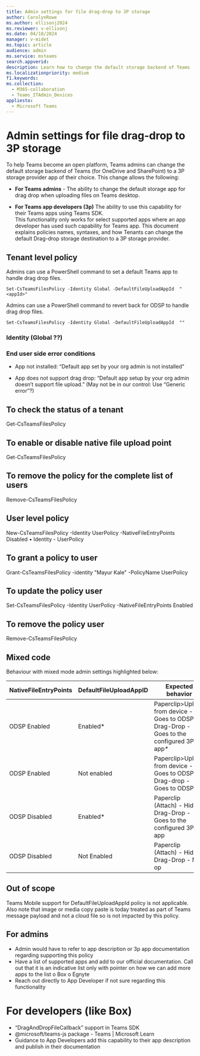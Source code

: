 ```yaml
---
title: Admin settings for file drag-drop to 3P storage 
author: CarolynRowe
ms.author: ellisonj2024
ms.reviewer: v-ellisonj
ms.date: 04/18/2024
manager: v-midet
ms.topic: article
audience: admin
ms.service: msteams
search.appverid: 
description: Learn how to change the default storage backend of Teams
ms.localizationpriority: medium
f1.keywords: 
ms.collection: 
  - M365-collaboration
  - Teams_ITAdmin_Devices
appliesto: 
  - Microsoft Teams
---
```


# Admin settings for file drag-drop to 3P storage

To help Teams become an open platform, Teams admins can change the default storage backend of Teams (for OneDrive and SharePoint) to a 3P storage provider app of their choice. This change allows the following:

- **For Teams admins** - The ability to change the default storage app for drag drop when uploading files on Teams desktop.

- **For Teams app developers (3p)** The ability to use this capability for their Teams apps using Teams SDK.  
This functionality only works for select supported apps where an app developer has used such capability for Teams app. This document explains policies names, syntaxes, and how Tenants can change the default Drag-drop storage destination to a 3P storage provider.  


## Tenant level policy
Admins can use a PowerShell command to set a default Teams app to handle drag drop files.

```
Set-CsTeamsFilesPolicy -Identity Global -DefaultFileUploadAppId  "<appId>"
```
 
Admins can use a PowerShell command to revert back for ODSP to handle drag drop files.

```
Set-CsTeamsFilesPolicy -Identity Global -DefaultFileUploadAppId  ""
```

### Identity (Global ??) 
 
### End user side error conditions

- App not installed: “Default app set by your org admin is not installed”

- App does not support drag drop: “Default app setup by your org admin doesn’t support file upload.” (May not be in our control: Use “Generic error”?)

## To check the status of a tenant
Get-CsTeamsFilesPolicy 

## To enable or disable native file upload point
Get-CsTeamsFilesPolicy 

## To remove the policy for the complete list of users
Remove-CsTeamsFilesPolicy 

## User level policy
New-CsTeamsFilesPolicy -Identity UserPolicy -NativeFileEntryPoints Disabled 
• Identity - UserPolicy 

## To grant a policy to user
Grant-CsTeamsFilesPolicy  -identity "Mayur Kale" -PolicyName UserPolicy

## To update the policy user
Set-CsTeamsFilesPolicy -Identity UserPolicy -NativeFileEntryPoints Enabled

## To remove the policy user
Remove-CsTeamsFilesPolicy

## Mixed code
Behaviour with mixed mode admin settings highlighted below: 


|NativeFileEntryPoints |DefaultFileUploadAppID |Expected behavior
|---------|---------|---|
|ODSP Enabled     |Enabled*       |Paperclip>Upload from device - Goes to ODSP Drag-Drop - Goes to the configured 3P app*|
|ODSP Enabled    |Not enabled      |Paperclip>Upload from device - Goes to ODSP Drag-drop - Goes to ODSP|
|ODSP Disabled    |Enabled*      |Paperclip (Attach) - Hidden Drag-Drop - Goes to the configured 3P app|
|ODSP Disabled    |Not Enabled      |Paperclip (Attach) - Hidden Drag-Drop - No op|

## Out of scope
Teams Mobile support for DefaultFileUploadAppId policy is not applicable. 
Also note that image or media copy paste is today treated as part of Teams message payload and not a cloud file so is not impacted by this policy. 

## For admins
-	Admin would have to refer to app description or 3p app documentation regarding supporting this policy 
-	Have a list of supported apps and add to our official documentation. Call out that it is an indicative list only with pointer on how we can add more apps to the list o Box  o Egnyte  
-	Reach out directly to App Developer if not sure regarding this functionality

#  For developers (like Box)
-	“DragAndDropFileCallback” support in Teams SDK  
-	@microsoft/teams-js package - Teams | Microsoft Learn 
-	Guidance to App Developers add this capability to their app description and publish in their documentation 








